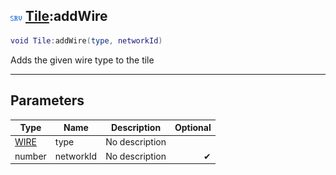## ![server](../../.gitbook/assets/server.png) [Tile](https://iaswiki.rawr.dev/readme/tile):addWire

```lua
void Tile:addWire(type, networkId)
```

Adds the given wire type to the tile

------
## Parameters

| Type   | Name | Description | Optional |
| ------ | ---- | ----------- | -------: |
| [WIRE](https://iaswiki.rawr.dev/readme/wire) | type | No description |  |
| number | networkId | No description | ✔ |

